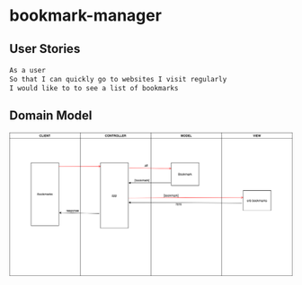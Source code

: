 # bookmark-manager

**User Stories**
---

```
As a user
So that I can quickly go to websites I visit regularly
I would like to to see a list of bookmarks

```

**Domain Model**
---
![User story 1](bookmark-manager/screenshots/Domain_Model.png)
